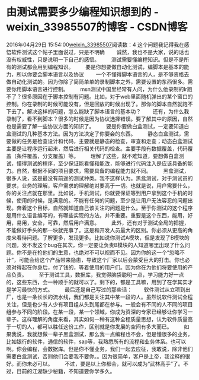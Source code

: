 # 由测试需要多少编程知识想到的 - weixin_33985507的博客 - CSDN博客
2016年04月29日 15:54:00[weixin_33985507](https://me.csdn.net/weixin_33985507)阅读数：4
这个问题我记得我在感悟软件测试这个帖子里面说过，只是不明确
　　诚然，我也不是大家，说的话也没有权威性，只是说明一下自己的感悟。
　　测试需要懂编程知识。但是不是所有的测试都会用到编程知识。
　　要是你想要做自动化测试，编脚本是基本的能力，所以你要会脚本语言以及协议
　　一个不懂得脚本语言的人，是不够资格去做自动化测试的。因为你除了简简单单的录制脚本之外，需要设置的东西很多。需要你用脚本语言进行控制。
　　msn测试中国里经常有人问，为什么他录制的lr跑不了？很多原因在于脚本控制有问题。比如，对于web里面随机弹出的某个窗口的控制。你在录制的时候可能没有，但是回放的时候出现了。那你的脚本自然就跑不下去了。解决这样的问题，怎么能缺了脚本语言的基本功？
　　还有，为什么我录制了，看不到脚本？很多的时候是因为协议选择错误。要了解其中的原因，自然也是需要了解一些协议方面的知识了。
　　要是你要做白盒测试，一定要知道白盒测试的几种基本方法。因为方法决定了你要会的东西。
　　静态白盒测试，需要做的任务是检查设计和代码，主要就是静态的检查，审查和走查；动态白盒测试主要是让程序运行起来，然后进行相关代码的检查。主要手段有数据覆盖，代码覆盖（条件覆盖，分支覆盖）等。
　　理解了这些，就不难知道，要想做白盒测试，懂得测试的程序，至少保证能看懂和能改，能够进行代码注入是应该具备的能力。自然，根据不同的项目要求，需要具备的编程能力就不同。
　　黑盒测试，很多人说，这是最没有前途的测试种类。我不这样认为。黑盒测试，对于测试员的要求，业务的理解，客户需求的理解绝对要高于一切。也就是说，用户需要什么，你的关注点就在那里。比如说，手机测试，你就要保证等到用户拿到这个手机的时候，使用的时候，是满意的。不能有任何的问题，至少是让用户无法容忍的问题出现。奔着这个目标，自然就知道自己该关注的问题是什么。至于你测试的这个程序是用什么语言编写的，有哪些实现的方法，并不重要。重要是这个东西，能用，好用，易用，安全，可靠，然后用户满意。
　　此外，还有对于测试全局的把握，不能做好手头的那一块就完事了。这是和开发人员最大的区别。你必须从更高的角度来看待问题。了解更多，发现更多。比如说你测试A模块，但是发现了B模块的问题，发不发这个bug在其次，你一定要让负责B模块的人知道哪里出现了什么问题。你不是在抢他们的生意，也绝对不可以视而不见。因为你的这一个“忽略不计”，可能会给这个产品带来隐患，导致这个厂家以后会蒙受巨大的打击。你也必须对得起在你身后，付了钱的，等着使用的用户们。因为你在为他们将要使用的产品负责。
　　至于测试工具，数据库，我觉得脑袋聪明一点，学习能力好一点的，这些东西，会一种顺手的就可以了。剩下的，都是工具嘛，用到了在学其实才是学习最快的方式。
　　最后还是自己写过的那些话：
　　软件测试从立项到出厂，也是一条长长的流水线，我们都是关注其中某一段的人。虽然说软件测试全程关注，但是也少有人少有项目组从头到尾都在参与。一般会有不同的人不同的项目组参与不同的阶段。在某一段，某一个领域，你成为资深的专家已经够让你学习一辈子。这样理解的角度来看，其实如何一种有这种全程质量思想，认为软件质量高于一切的人，都可以胜任这份工作，区别就是你发展的空间有多大而已。
　　如果我说，我就想做一辈子黑盒测试，那么我一点编程也不会，但是懂很多的业务，比如银行的软件，通信的软件，sap等，我熟悉所有的流程和业务体系。也可以啊。你会编程，会数据库。但是你不懂业务，我们一起去应征，我敢说，除非他们需要白盒测试，否则他们会要我不要你。。因为很简单，客户是上帝，我诠释的很好。而你未必可以。
　　不过，要是以上你都会，就可以成为“武林高手”了。不过，目前的江湖缺少秘籍，不知道要你学多久。
